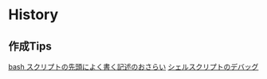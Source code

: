 # History

## 作成Tips

[bash スクリプトの先頭によく書く記述のおさらい](https://moneyforward.com/engineers_blog/2015/05/21/bash-script-tips/)
[シェルスクリプトのデバッグ](https://shellscript.sunone.me/debug.html)